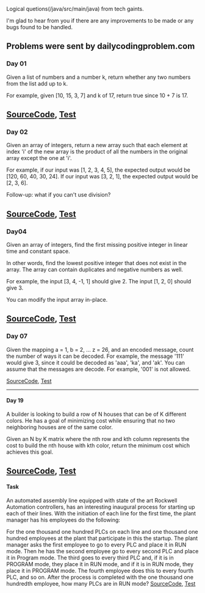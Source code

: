 Logical quetions(/java/src/main/java) from tech gaints.

I'm glad to hear from you if there are any improvements to be made or any bugs found to be handled.

Problems were sent by dailycodingproblem.com
---

### Day 01
Given a list of numbers and a number k, return whether any two numbers from the list add up to k.

For example, given [10, 15, 3, 7] and k of 17, return true since 10 + 7 is 17.

[SourceCode](java/src/main/java/DayOne.java),
[Test](java/src/main/test/DayOneTest.java)
---

### Day 02
Given an array of integers, return a new array such that each element at index 'i' of the new array is the product of all the numbers in the original array except the one at 'i'.

For example, if our input was [1, 2, 3, 4, 5], the expected output would be [120, 60, 40, 30, 24]. If our input was [3, 2, 1], the expected output would be [2, 3, 6].

Follow-up: what if you can't use division?

[SourceCode](java/src/main/java/DayTwo.java),
[Test](java/src/main/test/DayTwoTest.java)
---

### Day04
Given an array of integers, find the first missing positive integer in linear time and constant space.

In other words, find the lowest positive integer that does not exist in the array. The array can contain duplicates and negative numbers as well.

For example, the input [3, 4, -1, 1] should give 2. The input [1, 2, 0] should give 3.

You can modify the input array in-place.

[SourceCode](java/src/main/java/DayFour.java),
[Test](java/src/main/test/DayFourTest.java)
---

### Day 07

Given the mapping a = 1, b = 2, ... z = 26, and an encoded message, count the number of ways it can be decoded.
For example, the message '111' would give 3, since it could be decoded as 'aaa', 'ka', and 'ak'.
You can assume that the messages are decode. For example, '001' is not allowed.

[SourceCode](java/src/main/java/DaySeven.java),
[Test](java/src/main/test/DaySevenTest.java)


---

#### Day 19

A builder is looking to build a row of N houses that can be of K different colors. He has a goal of minimizing cost while ensuring that no two neighboring houses are of the same color.

Given an N by K matrix where the nth row and kth column represents the cost to build the nth house with kth color, return the minimum cost which achieves this goal.

[SourceCode](java/src/main/java/DayNinteen.java),
[Test](java/src/main/test/DayNinteenTest.java)
---

#### Task

An automated assembly line equipped with state of the art Rockwell Automation controllers, has an interesting inaugural process for starting
up each of their lines. With the initiation of each line for the first time, the plant manager has his employees do the following:

For the one thousand one hundred PLCs on each line and one thousand one hundred employees at the plant that participate in this the startup. The plant manager asks the first employee to go to every PLC and place it in RUN mode. Then he has the second employee go to every second PLC and place it in Program mode. The third goes to every third PLC and, if it is in PROGRAM mode, they place it in RUN mode, and if it is in RUN mode, they place it in PROGRAM mode. The fourth employee does this to every fourth PLC, and so on. After the process is completed with the one
thousand one hundredth employee, how many PLCs are in RUN mode?
[SourceCode](java/src/main/java/LineStartupAlgorithm.java),
[Test](java/src/main/test/LineStartupAlgortihmTest.java)
